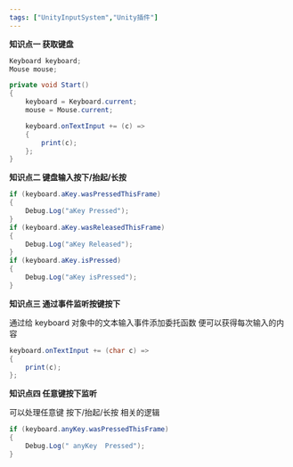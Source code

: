 ```yaml
---
tags: ["UnityInputSystem","Unity插件"]
---
```

**知识点一 获取键盘**

```cs
Keyboard keyboard;
Mouse mouse;

private void Start()
{
    keyboard = Keyboard.current;
    mouse = Mouse.current;

    keyboard.onTextInput += (c) =>
    {
        print(c);
    };
}
```

**知识点二 键盘输入按下/抬起/长按**

```cs
if (keyboard.aKey.wasPressedThisFrame)
{
    Debug.Log("aKey Pressed");
}
if (keyboard.aKey.wasReleasedThisFrame)
{
    Debug.Log("aKey Released");
}
if (keyboard.aKey.isPressed)
{
    Debug.Log("aKey isPressed");
}
```

**知识点三 通过事件监听按键按下**

通过给 keyboard 对象中的文本输入事件添加委托函数
便可以获得每次输入的内容

```cs
keyboard.onTextInput += (char c) =>
{
    print(c);
};
```



**知识点四 任意键按下监听**

可以处理任意键 按下/抬起/长按 相关的逻辑

```cs
if (keyboard.anyKey.wasPressedThisFrame)
{
    Debug.Log(" anyKey  Pressed");
}
```


